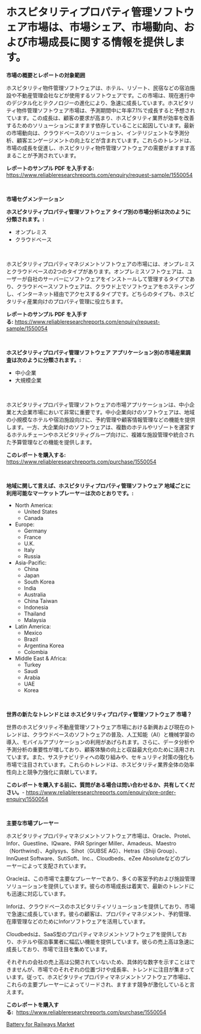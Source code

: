 <p><h1>ホスピタリティプロパティ管理ソフトウェア市場は、市場シェア、市場動向、および市場成長に関する情報を提供します。</h1></p><p><strong>市場の概要とレポートの対象範囲</strong></p>
<p><p>ホスピタリティ物件管理ソフトウェアは、ホテル、リゾート、民宿などの宿泊施設や不動産管理会社などが使用するソフトウェアです。この市場は、現在進行中のデジタル化とテクノロジーの進化により、急速に成長しています。ホスピタリティ物件管理ソフトウェア市場は、予測期間中に年率7.1%で成長すると予想されています。この成長は、顧客の要求が高まり、ホスピタリティ業界が効率を改善するためのソリューションにますます依存していることに起因しています。最新の市場動向は、クラウドベースのソリューション、インテリジェントな予測分析、顧客エンゲージメントの向上などが含まれています。これらのトレンドは、市場の成長を促進し、ホスピタリティ物件管理ソフトウェアの需要がますます高まることが予測されています。</p></p>
<p><strong>レポートのサンプル PDF を入手する:</strong> <a href="https://www.reliableresearchreports.com/enquiry/request-sample/1550054">https://www.reliableresearchreports.com/enquiry/request-sample/1550054</a></p>
<p>&nbsp;</p>
<p><strong>市場セグメンテーション</strong></p>
<p><strong>ホスピタリティプロパティ管理ソフトウェア タイプ別の市場分析は次のように分類されます。:</strong></p>
<p><ul><li>オンプレミス</li><li>クラウドベース</li></ul></p>
<p>&nbsp;</p>
<p><p>ホスピタリティプロパティマネジメントソフトウェアの市場には、オンプレミスとクラウドベースの2つのタイプがあります。オンプレミスソフトウェアは、ユーザーが自社のサーバーにソフトウェアをインストールして管理するタイプであり、クラウドベースソフトウェアは、クラウド上でソフトウェアをホスティングし、インターネット経由でアクセスするタイプです。どちらのタイプも、ホスピタリティ産業向けのプロパティ管理に役立ちます。</p></p>
<p><strong>レポートのサンプル PDF を入手する:</strong>&nbsp;<a href="https://www.reliableresearchreports.com/enquiry/request-sample/1550054">https://www.reliableresearchreports.com/enquiry/request-sample/1550054</a></p>
<p>&nbsp;</p>
<p><strong> ホスピタリティプロパティ管理ソフトウェア アプリケーション別の市場産業調査は次のように分類されます。:</strong></p>
<p><ul><li>中小企業</li><li>大規模企業</li></ul></p>
<p>&nbsp;</p>
<p><p>ホスピタリティプロパティ管理ソフトウェアの市場アプリケーションは、中小企業と大企業市場において非常に重要です。中小企業向けのソフトウェアは、地域の小規模なホテルや宿泊施設向けに、予約管理や顧客情報管理などの機能を提供します。一方、大企業向けのソフトウェアは、複数のホテルやリゾートを運営するホテルチェーンやホスピタリティグループ向けに、複雑な施設管理や統合された予算管理などの機能を提供します。</p></p>
<p><strong>このレポートを購入する:</strong>&nbsp; <a href="https://www.reliableresearchreports.com/purchase/1550054">https://www.reliableresearchreports.com/purchase/1550054</a></p>
<p>&nbsp;</p>
<p><strong>地域に関して言えば、ホスピタリティプロパティ管理ソフトウェア 地域ごとに利用可能なマーケットプレーヤーは次のとおりです。:</strong></p>
<p><ul>
    <li>
        North America:
        <ul>
            <li>United States</li>
            <li>Canada</li>
        </ul>
    </li>
    <li>
        Europe:
        <ul>
            <li>Germany</li>
            <li>France</li>
            <li>U.K.</li>
            <li>Italy</li>
            <li>Russia</li>
        </ul>
    </li>
    <li>
        Asia-Pacific:
        <ul>
            <li>China</li>
            <li>Japan</li>
            <li>South Korea</li>
            <li>India</li>
            <li>Australia</li>
            <li>China Taiwan</li>
            <li>Indonesia</li>
            <li>Thailand</li>
            <li>Malaysia</li>
        </ul>
    </li>
    <li>
        Latin America:
        <ul>
            <li>Mexico</li>
            <li>Brazil</li>
            <li>Argentina Korea</li>
            <li>Colombia</li>
        </ul>
    </li>
    <li>
        Middle East & Africa:
        <ul>
            <li>Turkey</li>
            <li>Saudi</li>
            <li>Arabia</li>
            <li>UAE</li>
            <li>Korea</li>
        </ul>
    </li>
    </ul></p>
<p>&nbsp;</p>
<p><strong>世界の新たなトレンドとは ホスピタリティプロパティ管理ソフトウェア 市場？</strong></p>
<p><p>世界のホスピタリティ不動産管理ソフトウェア市場における新興および現在のトレンドは、クラウドベースのソフトウェアの普及、人工知能（AI）と機械学習の導入、モバイルアプリケーションの利用があげられます。さらに、データ分析や予測分析の重要性が増しており、顧客体験の向上と収益最大化のために活用されています。また、サステナビリティへの取り組みや、セキュリティ対策の強化も市場で注目されています。これらのトレンドは、ホスピタリティ業界全体の効率性向上と競争力強化に貢献しています。</p></p>
<p><strong>このレポートを購入する前に、質問がある場合は問い合わせるか、共有してください。</strong>- <a href="https://www.reliableresearchreports.com/enquiry/pre-order-enquiry/1550054">https://www.reliableresearchreports.com/enquiry/pre-order-enquiry/1550054</a></p>
<p>&nbsp;</p>
<p><strong>主要な市場プレーヤー</strong></p>
<p><p>ホスピタリティプロパティマネジメントソフトウェア市場は、Oracle、Protel、Infor、Guestline、IQware、PAR Springer Miller、Amadeus、Maestro（Northwind）、Agilysys、Sihot（GUBSE AG）、Hetras（Shiji Group）、InnQuest Software、SutiSoft、Inc.、Cloudbeds、eZee Absoluteなどのプレーヤーによって支配されています。</p><p>Oracleは、この市場で主要なプレーヤーであり、多くの客室予約および施設管理ソリューションを提供しています。彼らの市場成長は着実で、最新のトレンドにも迅速に対応しています。</p><p>Inforは、クラウドベースのホスピタリティソリューションを提供しており、市場で急速に成長しています。彼らの顧客は、プロパティマネジメント、予約管理、在庫管理などのためにInforソフトウェアを活用しています。</p><p>Cloudbedsは、SaaS型のプロパティマネジメントソフトウェアを提供しており、ホテルや宿泊事業者に幅広い機能を提供しています。彼らの売上高は急速に成長しており、市場で注目を集めています。</p><p>それぞれの会社の売上高は公開されていないため、具体的な数字を示すことはできませんが、市場でのそれぞれの位置づけや成長率、トレンドに注目が集まっています。従って、ホスピタリティプロパティマネジメントソフトウェア市場は、これらの主要プレーヤーによってリードされ、ますます競争が激化していると言えます。</p></p>
<p><strong>このレポートを購入する:</strong>&nbsp;&nbsp;<a href="https://www.reliableresearchreports.com/purchase/1550054">https://www.reliableresearchreports.com/purchase/1550054</a></p>
<p><p><a href="https://github.com/AKSHATREPORTPRIME/Market-Research-Report-List-4/blob/main/battery-for-railways-market.md">Battery for Railways Market</a></p></p>